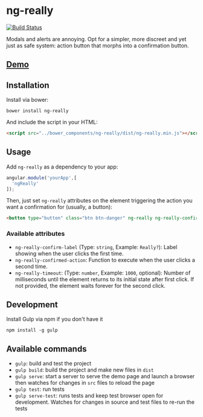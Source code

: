 # ng-really

[![Build Status](https://travis-ci.org/frankie567/ng-really.svg?branch=master)](https://travis-ci.org/frankie567/ng-really)

Modals and alerts are annoying. Opt for a simpler, more discreet and yet just as safe system: action button that morphs into a confirmation button.

## [Demo](https://frankie567.github.io/ng-really/demo/demo.html)

## Installation

Install via bower:

```shell
bower install ng-really
```

And include the script in your HTML:

```html
<script src="../bower_components/ng-really/dist/ng-really.min.js"></script>
```

## Usage

Add `ng-really` as a dependency to your app:

```javascript
angular.module('yourApp',[
  'ngReally'
]);
```

Then, just set `ng-really` attributes on the element triggering the action you want a confirmation for (usually, a button):

```html
<button type="button" class="btn btn-danger" ng-really ng-really-confirm-label="'Really?'" ng-really-confirmed-action="confirmedAction()" ng-really-timeout="1000">Delete</button>
```

### Available attributes

* `ng-really-confirm-label` (Type: `string`, Example: `Really?`): Label showing when the user clicks the first time.
* `ng-really-confirmed-action`: Function to execute when the user clicks a second time.
* `ng-really-timeout`: (Type: `number`, Example: `1000`, optional): Number of milliseconds until the element returns to its initial state after first click. If not provided, the element waits forever for the second click.

## Development

Install Gulp via npm if you don't have it
```shell
npm install -g gulp
```

## Available commands

* `gulp`: build and test the project
* `gulp build`: build the project and make new files in `dist`
* `gulp serve`: start a server to serve the demo page and launch a browser then watches for changes in `src` files to reload the page
* `gulp test`: run tests
* `gulp serve-test`: runs tests and keep test browser open for development. Watches for changes in source and test files to re-run the tests
